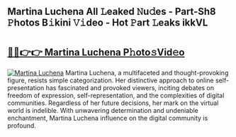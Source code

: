 ## Martina Luchena All 𝙻eaked 𝙽u𝚍es - Part-Sh8 𝙿hotos B𝚒kini 𝚅𝚒deo - Hot 𝙿art 𝙻eaks ikkVL

# <h2><a href="http://ld6eota.urlbe.top/?page=Martina+Luchena">🔗🔗👉👉 Martina Luchena P𝚑oto𝚜Vid𝚎o</a></h2>

[![Martina Luchena](https://i.imgur.com/eBuTRDB.gif)](http://ld6eota.urlbe.top/?page=Martina+Luchena)
Martina Luchena, a multifaceted and thought-provoking figure, resists simple categorization. Her distinctive approach to online self-presentation has fascinated and provoked viewers, inciting debates on freedom of expression, self-representation, and the complexities of digital communities. Regardless of her future decisions, her mark on the virtual world is indelible. With unwavering determination and undeniable enchantment, Martina Luchena influence on the digital community is profound.

